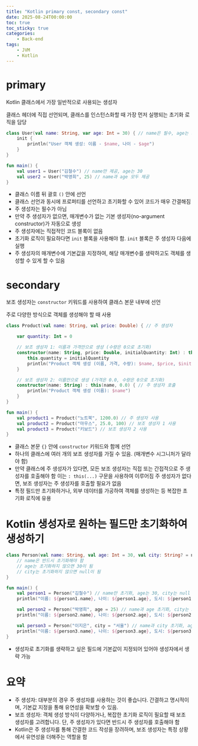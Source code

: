 ```yaml
---
title: "Kotlin primary const, secondary const"
date: 2025-08-24T00:00:00
toc: true
toc_sticky: true
categories:
    - Back-end
tags:
    - JVM
    - Kotlin
---
```


# primary

Kotlin 클래스에서 가장 일반적으로 사용되는 생성자

클래스 헤더에 직접 선언되며, 클래스를 인스턴스화할 때 가장 먼저 실행되는 초기화 로직을 담당

```kotlin
class User(val name: String, var age: Int = 30) { // name은 필수, age는 기본값 30
    init {
        println("User 객체 생성: 이름 - $name, 나이 - $age")
    }
}

fun main() {
    val user1 = User("김철수") // name만 제공, age는 30
    val user2 = User("박영희", 25) // name과 age 모두 제공
}
```

- 클래스 이름 뒤 괄호 `()` 안에 선언
- 클래스 선언과 동시에 프로퍼티를 선언하고 초기화할 수 있어 코드가 매우 간결해짐
- 주 생성자는 필수가 아님
- 만약 주 생성자가 없으면, 매개변수가 없는 기본 생성자(no-argument constructor)가 자동으로 생성
- 주 생성자에는 직접적인 코드 블록이 없음
- 초기화 로직이 필요하다면 `init` 블록을 사용해야 함. `init` 블록은 주 생성자 다음에 실행
- 주 생성자의 매개변수에 기본값을 지정하여, 해당 매개변수를 생략하고도 객체를 생성할 수 있게 할 수 있음

# secondary

보조 생성자는 `constructor` 키워드를 사용하여 클래스 본문 내부에 선언

주로 다양한 방식으로 객체를 생성해야 할 때 사용

```kotlin
class Product(val name: String, val price: Double) { // 주 생성자

    var quantity: Int = 0

    // 보조 생성자 1: 이름과 가격만으로 생성 (수량은 0으로 초기화)
    constructor(name: String, price: Double, initialQuantity: Int) : this(name, price) {
        this.quantity = initialQuantity
        println("Product 객체 생성 (이름, 가격, 수량): $name, $price, $initialQuantity")
    }

    // 보조 생성자 2: 이름만으로 생성 (가격은 0.0, 수량은 0으로 초기화)
    constructor(name: String) : this(name, 0.0) { // 주 생성자 호출
        println("Product 객체 생성 (이름): $name")
    }
}

fun main() {
    val product1 = Product("노트북", 1200.0) // 주 생성자 사용
    val product2 = Product("마우스", 25.0, 100) // 보조 생성자 1 사용
    val product3 = Product("키보드") // 보조 생성자 2 사용
}
```

- 클래스 본문 `{}` 안에 `constructor` 키워드와 함께 선언
- 하나의 클래스에 여러 개의 보조 생성자를 가질 수 있음. (매개변수 시그니처가 달라야 함)
- 만약 클래스에 주 생성자가 있다면, 모든 보조 생성자는 직접 또는 간접적으로 주 생성자를 호출해야 함
이는 `: this(...)` 구문을 사용하여 이루어짐
주 생성자가 없다면, 보조 생성자는 주 생성자를 호출할 필요가 없음
- 특정 필드만 초기화하거나, 외부 데이터를 가공하여 객체를 생성하는 등 복잡한 초기화 로직에 유용

# Kotlin 생성자로 원하는 필드만 초기화하여 생성하기

```kotlin
class Person(val name: String, val age: Int = 30, val city: String? = null) {
    // name은 반드시 초기화해야 함
    // age는 초기화하지 않으면 30이 됨
    // city는 초기화하지 않으면 null이 됨
}

fun main() {
    val person1 = Person("김철수") // name만 초기화, age는 30, city는 null
    println("이름: ${person1.name}, 나이: ${person1.age}, 도시: ${person1.city}")

    val person2 = Person("박영희", age = 25) // name과 age 초기화, city는 null
    println("이름: ${person2.name}, 나이: ${person2.age}, 도시: ${person2.city}")

    val person3 = Person("이지은", city = "서울") // name과 city 초기화, age는 30
    println("이름: ${person3.name}, 나이: ${person3.age}, 도시: ${person3.city}")
}
```

- 생성자로 초기화를 생략하고 싶은 필드에 기본값이 지정되어 있어야 생성자에서 생략 가능

# 요약

- 주 생성자: 대부분의 경우 주 생성자를 사용하는 것이 좋습니다. 간결하고 명시적이며, 기본값 지정을 통해 유연성을 확보할 수 있음.
- 보조 생성자: 객체 생성 방식이 다양하거나, 복잡한 초기화 로직이 필요할 때 보조 생성자를 고려합니다. 단, 주 생성자가 있다면 반드시 주 생성자를 호출해야 함
- Kotlin은 주 생성자를 통해 간결한 코드 작성을 장려하며, 보조 생성자는 특정 상황에서 유연성을 더해주는 역할을 함